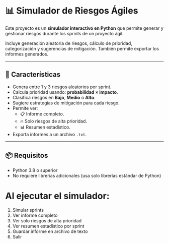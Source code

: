 # 📊 Simulador de Riesgos Ágiles

Este proyecto es un **simulador interactivo en Python** que permite generar y gestionar riesgos durante los sprints de un proyecto ágil.

Incluye generación aleatoria de riesgos, cálculo de prioridad, categorización y sugerencias de mitigación. También permite exportar los informes generados.

---

## 🚀 Características

- Genera entre 1 y 3 riesgos aleatorios por sprint.
- Calcula prioridad usando: **probabilidad × impacto**.
- Clasifica riesgos en **Bajo**, **Medio** o **Alto**.
- Sugiere estrategias de mitigación para cada riesgo.
- Permite ver:
  - 📋 Informe completo.
  - 🔥 Solo riesgos de alta prioridad.
  - 📊 Resumen estadístico.
- Exporta informes a un archivo `.txt`.

---

## 📦 Requisitos

- Python 3.8 o superior
- No requiere librerías adicionales (usa solo librerías estándar de Python)

# Al ejecutar el simulador: 

1. Simular sprints
2. Ver informe completo
3. Ver solo riesgos de alta prioridad
4. Ver resumen estadístico por sprint
5. Guardar informe en archivo de texto
6. Salir

